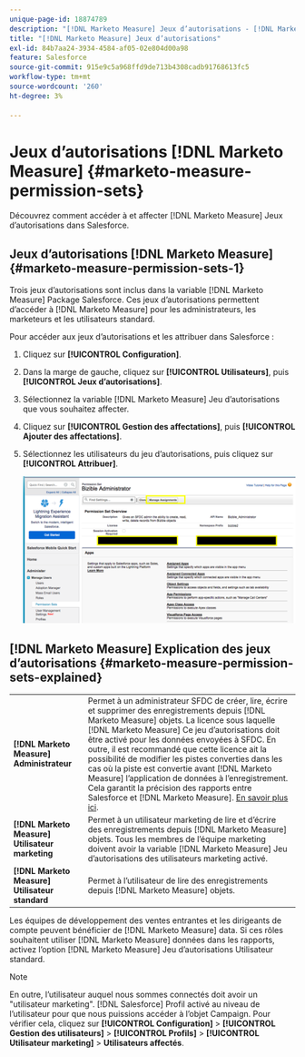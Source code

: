 ```yaml
---
unique-page-id: 18874789
description: "[!DNL Marketo Measure] Jeux d’autorisations - [!DNL Marketo Measure]"
title: "[!DNL Marketo Measure] Jeux d’autorisations"
exl-id: 84b7aa24-3934-4584-af05-02e804d00a98
feature: Salesforce
source-git-commit: 915e9c5a968ffd9de713b4308cadb91768613fc5
workflow-type: tm+mt
source-wordcount: '260'
ht-degree: 3%

---
```


# Jeux d’autorisations [!DNL Marketo Measure] {#marketo-measure-permission-sets}

Découvrez comment accéder à et affecter [!DNL Marketo Measure] Jeux d’autorisations dans Salesforce.

## Jeux d’autorisations [!DNL Marketo Measure] {#marketo-measure-permission-sets-1}

Trois jeux d’autorisations sont inclus dans la variable [!DNL Marketo Measure] Package Salesforce. Ces jeux d’autorisations permettent d’accéder à [!DNL Marketo Measure] pour les administrateurs, les marketeurs et les utilisateurs standard.

Pour accéder aux jeux d’autorisations et les attribuer dans Salesforce :

1. Cliquez sur **[!UICONTROL Configuration]**.
1. Dans la marge de gauche, cliquez sur **[!UICONTROL Utilisateurs]**, puis **[!UICONTROL Jeux d’autorisations]**.
1. Sélectionnez la variable [!DNL Marketo Measure] Jeu d’autorisations que vous souhaitez affecter.
1. Cliquez sur **[!UICONTROL Gestion des affectations]**, puis **[!UICONTROL Ajouter des affectations]**.
1. Sélectionnez les utilisateurs du jeu d’autorisations, puis cliquez sur **[!UICONTROL Attribuer]**.

   ![](assets/1-5.png)

## [!DNL Marketo Measure] Explication des jeux d’autorisations {#marketo-measure-permission-sets-explained}

<table> 
 <tbody> 
  <tr> 
   <td><span><strong>[!DNL Marketo Measure] Administrateur</strong></span></td> 
   <td><span>Permet à un administrateur SFDC de créer, lire, écrire et supprimer des enregistrements depuis [!DNL Marketo Measure] objets. La licence sous laquelle [!DNL Marketo Measure] Ce jeu d’autorisations doit être activé pour les données envoyées à SFDC. En outre, il est recommandé que cette licence ait la possibilité de modifier les pistes converties dans les cas où la piste est convertie avant [!DNL Marketo Measure] l’application de données à l’enregistrement. Cela garantit la précision des rapports entre Salesforce et [!DNL Marketo Measure]. <a href="https://help.salesforce.com/articleView?id=release-notes.rn_sales_leads_view_converted.htm&amp;type=5&amp;release=206&amp;language=en_us">En savoir plus ici</a>.</span></td> 
  </tr> 
  <tr> 
   <td><span><strong>[!DNL Marketo Measure] Utilisateur marketing</strong></span></td> 
   <td><span>Permet à un utilisateur marketing de lire et d’écrire des enregistrements depuis [!DNL Marketo Measure] objets. Tous les membres de l’équipe marketing doivent avoir la variable [!DNL Marketo Measure] Jeu d’autorisations des utilisateurs marketing activé. <br></span></td> 
  </tr> 
  <tr> 
   <td><span><strong>[!DNL Marketo Measure] Utilisateur standard</strong></span></td> 
   <td><span>Permet à l’utilisateur de lire des enregistrements depuis [!DNL Marketo Measure] objets.</span></td> 
  </tr> 
 </tbody> 
</table>

Les équipes de développement des ventes entrantes et les dirigeants de compte peuvent bénéficier de [!DNL Marketo Measure] data. Si ces rôles souhaitent utiliser [!DNL Marketo Measure] données dans les rapports, activez l’option [!DNL Marketo Measure] Jeu d’autorisations Utilisateur standard.

>[!NOTE]
>
>En outre, l’utilisateur auquel nous sommes connectés doit avoir un &quot;utilisateur marketing&quot;. [!DNL Salesforce] Profil activé au niveau de l’utilisateur pour que nous puissions accéder à l’objet Campaign. Pour vérifier cela, cliquez sur **[!UICONTROL Configuration]** > **[!UICONTROL Gestion des utilisateurs]** > **[!UICONTROL Profils]** > **[!UICONTROL Utilisateur marketing]** > **Utilisateurs affectés**.
